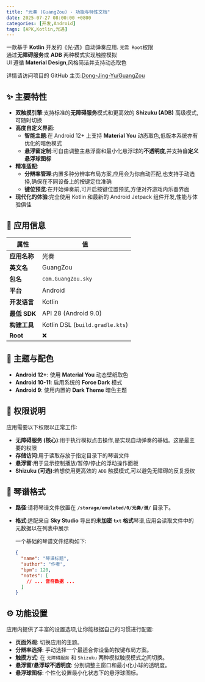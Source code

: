 ```yaml
---
title: "光奏 (GuangZou) - 功能与特性文档"
date: 2025-07-27 08:00:00 +0800
categories: [开发,Android]
tags: [APK,Kotlin,光遇]
---
```


一款基于 **Kotlin** 开发的《光·遇》自动弹奏应用. `无需 Root`权限\
通过**无障碍服务**或 **ADB** 两种模式实现触控模拟\
UI 遵循 **Material Design**,风格简洁并支持动态取色

详情请访问项目的 GitHub 主页:[Dong-Jing-Yu/GuangZou](https://github.com/Dong-Jing-Yu/GuangZou)

## ✨ 主要特性

  * **双触摸引擎**:支持标准的**无障碍服务**模式和更高效的 **Shizuku (ADB)** 高级模式,可随时切换
  * **高度自定义界面**:
      * **智能主题**:在 Android 12+ 上支持 **Material You** 动态取色,低版本系统亦有优化的暗色模式
      * **悬浮窗定制**:可自由调整主悬浮窗和最小化悬浮球的**不透明度**,并支持**自定义悬浮球图标**
  * **精准适配**:
      * **分辨率管理**:内置多种分辨率布局方案,应用会为你自动匹配,也支持手动选择,确保在不同设备上的按键定位准确
      * **键位预览**:在开始弹奏前,可开启按键位置预览,方便对齐游戏内乐器界面
  * **现代化的体验**:完全使用 Kotlin 和最新的 Android Jetpack 组件开发,性能与体验俱佳

## 📱 应用信息

| 属性         | 值                                   |
|--------------|-------------------------------------|
| **应用名称** | 光奏                                 |
| **英文名** | GuangZou                              |
| **包名** | `com.GuangZou.sky`                      |
| **平台** | Android                                 |
| **开发语言** | Kotlin                              |
| **最低 SDK** | API 28 (Android 9.0)                |
| **构建工具** | Kotlin DSL (`build.gradle.kts`)     |
| **Root** | ❌                                     |

## 🎨 主题与配色

  * **Android 12+**: 使用 **Material You** 动态壁纸取色
  * **Android 10-11**: 启用系统的 **Force Dark** 模式
  * **Android 9**: 使用内置的 **Dark Theme** 暗色主题

## 🔐 权限说明

应用需要以下权限以正常工作:

  * **无障碍服务 (核心)**:用于执行模拟点击操作,是实现自动弹奏的基础。这是最主要的权限
  * **存储访问**:用于读取存放于指定目录下的琴谱文件
  * **悬浮窗**:用于显示控制播放/暂停/停止的浮动操作面板
  * **Shizuku (可选)**:若想使用更高效的 `ADB` 触摸模式,可以避免无障碍的反复授权

## 🎼 琴谱格式

  * **路径**:请将琴谱文件放置在 **`/storage/emulated/0/光奏/谱/`** 目录下。

  * **格式**:适配来自 **Sky Studio** 导出的**未加密 `txt` 格式**琴谱,应用会读取文件中的元数据以在列表中展示

    一个基础的琴谱文件结构如下:

    ```json
    {
      "name": "琴谱标题",
      "author": "作者",
      "bpm": 120,
      "notes": [
        // ... 音符数据 ...
      ]
    }
    ```

## ⚙️ 功能设置

应用内提供了丰富的设置选项,让你能根据自己的习惯进行配置:

  * **页面外观**: 切换应用的主题。
  * **分辨率选择**: 手动选择一个最适合你设备的按键布局方案。
  * **触摸方式**: 在 `无障碍服务` 和 `Shizuku` 两种模拟触摸模式之间切换。
  * **悬浮窗/悬浮球不透明度**: 分别调整主窗口和最小化小球的透明度。
  * **悬浮球图标**: 个性化设置最小化状态下的悬浮球图标。